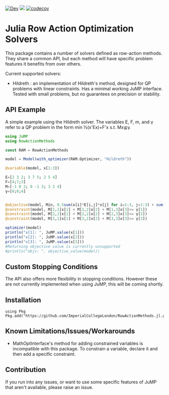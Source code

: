 [![Dev](https://img.shields.io/badge/docs-dev-blue.svg)](https://imperialcollegelondon.github.io/RowActionMethods.jl/dev)
![](https://github.com/ImperialCollegeLondon/RowActionMethods.jl/workflows/CI/badge.svg)
[![codecov](https://codecov.io/gh/ImperialCollegeLondon/RowActionMethods.jl/branch/master/graph/badge.svg)](https://codecov.io/gh/ImperialCollegeLondon/RowActionMethods.jl)

# Julia Row Action Optimization Solvers

This package contains a number of solvers defined as row-action methods. They share a common API, but each method will have specific problem features it benefits from over others. 

Current supported solvers:

- Hildreth : an implementation of Hildreth's method, designed for QP problems with linear constraints. Has a minimal working JuMP interface. Tested with small problems, but no guarantees on precision or stability.

## API Example

A simple example using the Hildreth solver. The variables E, F, m, and γ refer to a QP problem in the form min ½(x'Ex)+F'x s.t. Mx≦γ.

```julia
using JuMP
using RowActionMethods

const RAM = RowActionMethods

model = Model(with_optimizer(RAM.Optimizer, "Hildreth"))

@variable(model, x[1:3])

E=[2 3 2; 3 7 5; 2 5 4]
F=[4;7;3]
M=[-1 0 2; 0 -1 3; 3 2 4]
γ=[0;0;4]


@objective(model, Min, 0.5sum(x[i]*E[i,j]*x[j] for i=1:3, j=1:3) + sum(F[i]*x[i] for i=1:3))
@constraint(model, M[1,1]x[1] + M[1,2]x[2] + M[1,3]x[3]<= γ[1])
@constraint(model, M[2,1]x[1] + M[2,2]x[2] + M[2,3]x[3]<= γ[2])
@constraint(model, M[3,1]x[1] + M[3,2]x[2] + M[3,3]x[3]<= γ[3])

optimize!(model)
println("x[1]: ", JuMP.value(x[1]))
println("x[2]: ", JuMP.value(x[2]))
println("x[3]: ", JuMP.value(x[3]))
#Returning objective value is currently unsupported
#println("objv: ", objective_value(model))
```

## Custom Stopping Conditions
The API also offers more flexibility in stopping conditions. However these are not currently implemented when using JuMP, this will be coming shortly.

## Installation
```
using Pkg
Pkg.add("https://github.com/ImperialCollegeLondon/RowActionMethods.jl.git")
```


## Known Limitations/Issues/Workarounds
- MathOptInterface's method for adding constrained variables is incompatible with this package. To constrain a variable, declare it and then add a specific constraint.

## Contribution
If you run into any issues, or want to use some specific features of JuMP that aren't available, please raise an issue.
